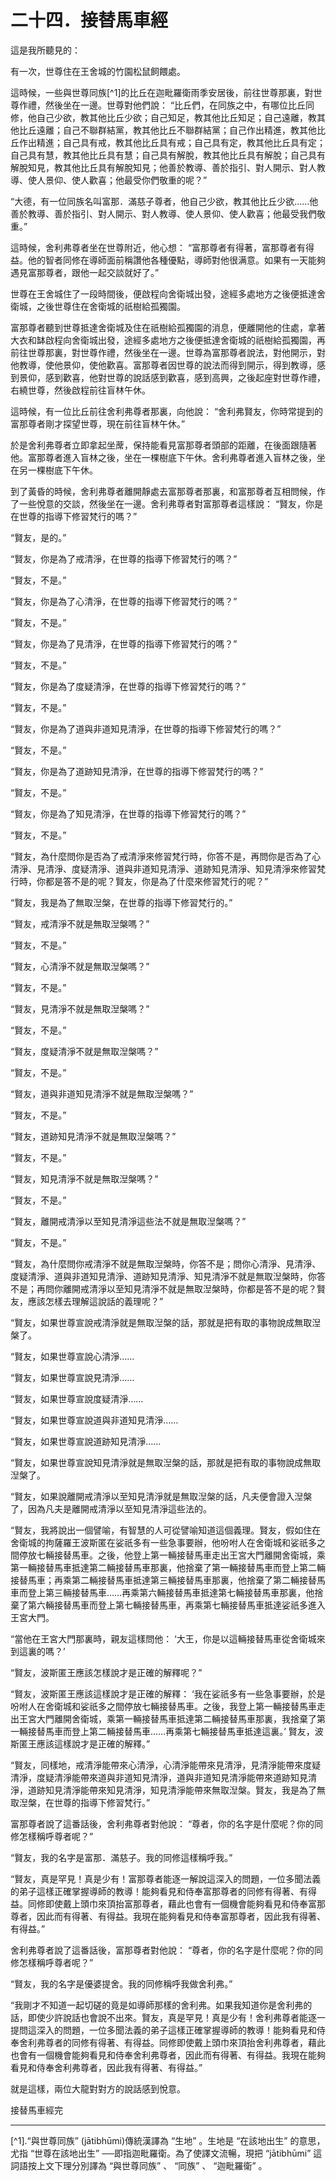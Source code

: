 # 二十四．接替馬車經

這是我所聽見的：

有一次，世尊住在王舍城的竹園松鼠飼餵處。

這時候，一些與世尊同族[^1]的比丘在迦毗羅衛雨季安居後，前往世尊那裏，對世尊作禮，然後坐在一邊。世尊對他們說： “比丘們，在同族之中，有哪位比丘同修，他自己少欲，教其他比丘少欲；自己知足，教其他比丘知足；自己遠離，教其他比丘遠離；自己不聯群結黨，教其他比丘不聯群結黨；自己作出精進，教其他比丘作出精進；自己具有戒，教其他比丘具有戒；自己具有定，教其他比丘具有定；自己具有慧，教其他比丘具有慧；自己具有解脫，教其他比丘具有解脫；自己具有解脫知見，教其他比丘具有解脫知見；他善於教導、善於指引、對人開示、對人教導、使人景仰、使人歡喜；他最受你們敬重的呢？”

“大德，有一位同族名叫富那．滿慈子尊者，他自己少欲，教其他比丘少欲……他善於教導、善於指引、對人開示、對人教導、使人景仰、使人歡喜；他最受我們敬重。”

這時候，舍利弗尊者坐在世尊附近，他心想： “富那尊者有得著，富那尊者有得益。他的智者同修在導師面前稱讚他各種優點，導師對他很满意。如果有一天能夠遇見富那尊者，跟他一起交談就好了。”

世尊在王舍城住了一段時間後，便啟程向舍衛城出發，途經多處地方之後便抵達舍衛城，之後世尊住在舍衛城的祇樹給孤獨園。

富那尊者聽到世尊抵達舍衛城及住在祇樹給孤獨園的消息，便離開他的住處，拿著大衣和缽啟程向舍衛城出發，途經多處地方之後便抵達舍衛城的祇樹給孤獨園，再前往世尊那裏，對世尊作禮，然後坐在一邊。世尊為富那尊者說法，對他開示，對他教導，使他景仰，使他歡喜。富那尊者因世尊的說法而得到開示，得到教導，感到景仰，感到歡喜，他對世尊的說話感到歡喜，感到高興，之後起座對世尊作禮，右繞世尊，然後啟程前往盲林午休。

這時候，有一位比丘前往舍利弗尊者那裏，向他說： “舍利弗賢友，你時常提到的富那尊者剛才探望世尊，現在前往盲林午休。”

於是舍利弗尊者立即拿起坐蓆，保持能看見富那尊者頭部的距離，在後面跟隨著他。富那尊者進入盲林之後，坐在一棵樹底下午休。舍利弗尊者進入盲林之後，坐在另一棵樹底下午休。

到了黃昏的時候，舍利弗尊者離開靜處去富那尊者那裏，和富那尊者互相問候，作了一些悅意的交談，然後坐在一邊。舍利弗尊者對富那尊者這樣說： “賢友，你是在世尊的指導下修習梵行的嗎？”

“賢友，是的。”

“賢友，你是為了戒清淨，在世尊的指導下修習梵行的嗎？”

“賢友，不是。”

“賢友，你是為了心清淨，在世尊的指導下修習梵行的嗎？”

“賢友，不是。”

“賢友，你是為了見清淨，在世尊的指導下修習梵行的嗎？”

“賢友，不是。”

“賢友，你是為了度疑清淨，在世尊的指導下修習梵行的嗎？”

“賢友，不是。”

“賢友，你是為了道與非道知見清淨，在世尊的指導下修習梵行的嗎？”

“賢友，不是。”

“賢友，你是為了道跡知見清淨，在世尊的指導下修習梵行的嗎？”

“賢友，不是。”

“賢友，你是為了知見清淨，在世尊的指導下修習梵行的嗎？”

“賢友，不是。”

“賢友，為什麼問你是否為了戒清淨來修習梵行時，你答不是，再問你是否為了心清淨、見清淨、度疑清淨、道與非道知見清淨、道跡知見清淨、知見清淨來修習梵行時，你都是答不是的呢？賢友，你是為了什麼來修習梵行的呢？”

“賢友，我是為了無取湼槃，在世尊的指導下修習梵行的。”

“賢友，戒清淨不就是無取湼槃嗎？”

“賢友，不是。”

“賢友，心清淨不就是無取湼槃嗎？”

“賢友，不是。”

“賢友，見清淨不就是無取湼槃嗎？”

“賢友，不是。”

“賢友，度疑清淨不就是無取湼槃嗎？”

“賢友，不是。”

“賢友，道與非道知見清淨不就是無取湼槃嗎？”

“賢友，不是。”

“賢友，道跡知見清淨不就是無取湼槃嗎？”

“賢友，不是。”

“賢友，知見清淨不就是無取湼槃嗎？”

“賢友，不是。”

“賢友，離開戒清淨以至知見清淨這些法不就是無取湼槃嗎？”

“賢友，不是。”

“賢友，為什麼問你戒清淨不就是無取湼槃時，你答不是；問你心清淨、見清淨、度疑清淨、道與非道知見清淨、道跡知見清淨、知見清淨不就是無取湼槃時，你答不是；再問你離開戒清淨以至知見清淨不就是無取湼槃時，你都是答不是的呢？賢友，應該怎樣去理解這說話的義理呢？”

“賢友，如果世尊宣說戒清淨就是無取湼槃的話，那就是把有取的事物說成無取湼槃了。

“賢友，如果世尊宣說心清淨……

“賢友，如果世尊宣說見清淨……

“賢友，如果世尊宣說度疑清淨……

“賢友，如果世尊宣說道與非道知見清淨……

“賢友，如果世尊宣說道跡知見清淨……

“賢友，如果世尊宣說知見清淨就是無取湼槃的話，那就是把有取的事物說成無取湼槃了。

“賢友，如果說離開戒清淨以至知見清淨就是無取湼槃的話，凡夫便會證入湼槃了，因為凡夫是離開戒清淨以至知見清淨這些法的。

“賢友，我將說出一個譬喻，有智慧的人可從譬喻知道這個義理。賢友，假如住在舍衛城的拘薩羅王波斯匿在娑祇多有一些急事要辦，他吩咐人在舍衛城和娑祇多之間停放七輛接替馬車。之後，他登上第一輛接替馬車走出王宮大門離開舍衛城，乘第一輛接替馬車抵達第二輛接替馬車那裏，他捨棄了第一輛接替馬車而登上第二輛接替馬車；再乘第二輛接替馬車抵達第三輛接替馬車那裏，他捨棄了第二輛接替馬車而登上第三輛接替馬車……再乘第六輛接替馬車抵達第七輛接替馬車那裏，他捨棄了第六輛接替馬車而登上第七輛接替馬車，再乘第七輛接替馬車抵達娑祇多進入王宮大門。

“當他在王宮大門那裏時，親友這樣問他： ‘大王，你是以這輛接替馬車從舍衛城來到這裏的嗎？’ 

“賢友，波斯匿王應該怎樣說才是正確的解釋呢？”

“賢友，波斯匿王應該這樣說才是正確的解釋： ‘我在娑祇多有一些急事要辦，於是吩咐人在舍衛城和娑祇多之間停放七輛接替馬車。之後，我登上第一輛接替馬車走出王宮大門離開舍衛城，乘第一輛接替馬車抵達第二輛接替馬車那裏，我捨棄了第一輛接替馬車而登上第二輛接替馬車……再乘第七輛接替馬車抵達這裏。’ 賢友，波斯匿王應該這樣說才是正確的解釋。”

“賢友，同樣地，戒清淨能帶來心清淨，心清淨能帶來見清淨，見清淨能帶來度疑清淨，度疑清淨能帶來道與非道知見清淨，道與非道知見清淨能帶來道跡知見清淨，道跡知見清淨能帶來知見清淨，知見清淨能帶來無取湼槃。賢友，我是為了無取湼槃，在世尊的指導下修習梵行。”

富那尊者說了這番話後，舍利弗尊者對他說： “尊者，你的名字是什麼呢？你的同修怎樣稱呼尊者呢？”

“賢友，我的名字是富那．滿慈子。我的同修這樣稱呼我。”

“賢友，真是罕見！真是少有！富那尊者能逐一解說這深入的問題，一位多聞法義的弟子這樣正確掌握導師的教導！能夠看見和侍奉富那尊者的同修有得著、有得益。同修即使戴上頭巾來頂抬富那尊者，藉此也會有一個機會能夠看見和侍奉富那尊者，因此而有得著、有得益。我現在能夠看見和侍奉富那尊者，因此我有得著、有得益。”

舍利弗尊者說了這番話後，富那尊者對他說： “尊者，你的名字是什麼呢？你的同修怎樣稱呼尊者呢？”

“賢友，我的名字是優婆提舍。我的同修稱呼我做舍利弗。”

“我剛才不知道一起切磋的竟是如導師那樣的舍利弗。如果我知道你是舍利弗的話，即使少許說話也會說不出來。賢友，真是罕見！真是少有！舍利弗尊者能逐一提問這深入的問題，一位多聞法義的弟子這樣正確掌握導師的教導！能夠看見和侍奉舍利弗尊者的同修有得著、有得益。同修即使戴上頭巾來頂抬舍利弗尊者，藉此也會有一個機會能夠看見和侍奉舍利弗尊者，因此而有得著、有得益。我現在能夠看見和侍奉舍利弗尊者，因此我有得著、有得益。”

就是這樣，兩位大龍對對方的說話感到悅意。

接替馬車經完

---

[^1].“與世尊同族” (jātibhūmi)傳統漢譯為 “生地” 。生地是 “在該地出生” 的意思，尤指 “世尊在該地出生” ──即指迦毗羅衛。為了使譯文流暢，現把 “jātibhūmi” 這詞語按上文下理分別譯為 “與世尊同族” 、 “同族” 、 “迦毗羅衛” 。 

